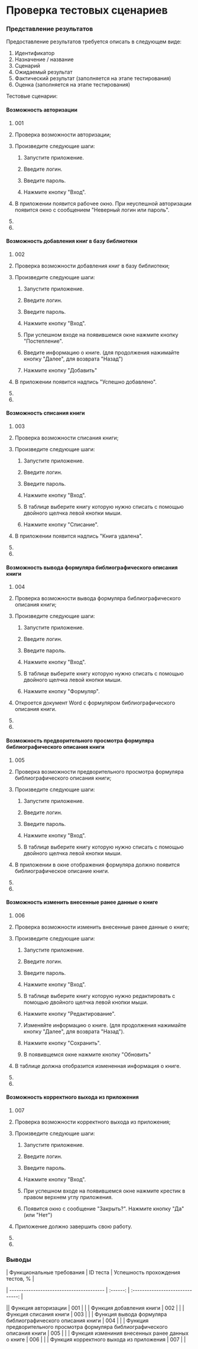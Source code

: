 ﻿# Проверка тестовых сценариев


### Представление результатов

Предоставление результатов требуется описать в следующем виде:

1. Идентификатор
2. Назначение / название
3. Сценарий
4. Ожидаемый результат
5. Фактический результат (заполняется на этапе тестирования)
6. Оценка (заполняется на этапе тестирования)

Тестовые сценарии:

#### Возможность авторизации

1. 001

2. Проверка возможности авторизации;

3. Произведите следующие шаги:

   1. Запустите приложение.

   2. Введите логин.

   3. Введите пароль.

   4. Нажмите кнопку "Вход".

4. В приложении появится рабочее окно. При неуспешной авторизации появится окно с сообщением "Неверный логин или пароль".

5.

6.

#### Возможность добавления книг в базу библиотеки

1. 002

2. Проверка возможности добавления книг в базу библиотеки;

3. Произведите следующие шаги:

   1. Запустите приложение.

   2. Введите логин.

   3. Введите пароль.

   4. Нажмите кнопку "Вход".

   5. При успешном входе на появившемся окне нажмите кнопку "Постепление".
 
   6. Введите информацию о книге. (для продолжения нажимайте кнопку "Далее", для возврата "Назад")
  
   7. Нажмите кнопку "Добавить"

4. В приложении появится надпись "Успешно добавлено".

5.

6.


#### Возможность списания книги

1. 003

2. Проверка возможности списания книги;

3. Произведите следующие шаги:

   1. Запустите приложение.

   2. Введите логин.

   3. Введите пароль.

   4. Нажмите кнопку "Вход".

   5. В таблице выберите книгу которую нужно списать с помощью двойного щелчка левой кнопки мыши.

   6. Нажмите кнопку "Списание".
 
4. В приложении появится надпись "Книга удалена".

5. 

6.

#### Возможность вывода формуляра библиографического описания книги

1. 004

2. Проверка возможности вывода формуляра библиографического описания книги;

3. Произведите следующие шаги:

   1. Запустите приложение.

   2. Введите логин.

   3. Введите пароль.

   4. Нажмите кнопку "Вход".

   5. В таблице выберите книгу которую нужно списать с помощью двойного щелчка левой кнопки мыши.

   6. Нажмите кнопку "Формуляр".
 
4. Откроется документ Word c формуляром библиографического описания книги.

5.

6.


#### Возможность предворительного просмотра формуляра библиографического описания книги

1. 005

2. Проверка возможности предворительного просмотра формуляра библиографического описания книги;

3. Произведите следующие шаги:

   1. Запустите приложение.

   2. Введите логин.

   3. Введите пароль.

   4. Нажмите кнопку "Вход".

   5. В таблице выберите книгу которую нужно списать с помощью двойного щелчка левой кнопки мыши.

4. В приложении в окне отображения формуляра должно появится библиографическое описание книги. 

5.

6.



#### Возможность изменить внесенные ранее данные о книге

1. 006

2. Проверка возможности изменить внесенные ранее данные о книге;

3. Произведите следующие шаги:

   1. Запустите приложение.

   2. Введите логин.

   3. Введите пароль.

   4. Нажмите кнопку "Вход".

   5. В таблице выберите книгу которую нужно редактировать с помощью двойного щелчка левой кнопки мыши.

   6. Нажмите кнопку "Редактирование".

   6. Изменяйте информацию о книге. (для продолжения нажимайте кнопку "Далее", для возврата "Назад").
  
   7. Нажмите кнопку "Сохранить".
  
   8. В появивщемся окне нажмите кнопку "Обновить"

4. В таблице должна отобразится измененная информация о книге.

5.

6.


#### Возможность корректного выхода из приложения

1. 007

2. Проверка возможности корректного выхода из приложения;

3. Произведите следующие шаги:

   1. Запустите приложение.

   2. Введите логин.

   3. Введите пароль.

   4. Нажмите кнопку "Вход".

   5. При успешном входе на появившемся окне нажмите крестик в правом верхнем углу приложения.
 
   6. Появится окно с сообщение "Закрыть?". Нажмите кнопку "Да" (или "Нет")

4. Приложение должно завершить свою работу.

5.

6.




### Выводы




| Функциональные требования                | ID теста | Успешность прохождения тестов, % |

| ---------------------------------------- | :------: | :------------------------------: |

|| Функция авторизации		           |    001    |    |
| Функция добавления книги                 |    002    |    |
| Функция списания книги                   |    003    |    |
| Функция вывода формуляра библиографического описания книги                 |    004    |        |
| Функция предворительного просмотра формуляра библиографического описания книги                 |    005    |     |
| Функция измениния внесенных ранее данных о книге               |    006    |    |
| Функция корректного выхода из приложения               |    007    |     |

